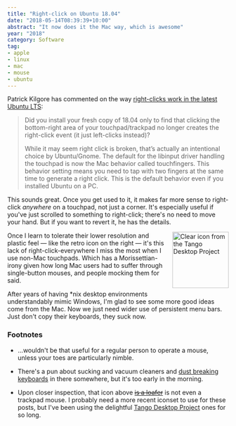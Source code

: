 ```yaml
---
title: "Right-click on Ubuntu 18.04"
date: "2018-05-14T08:39:39+10:00"
abstract: "It now does it the Mac way, which is awesome"
year: "2018"
category: Software
tag:
- apple
- linux
- mac
- mouse
- ubuntu
---
```

Patrick Kilgore has commented on the way [right-clicks work in the latest Ubuntu LTS]:

> Did you install your fresh copy of 18.04 only to find that clicking the bottom-right area of your touchpad/trackpad no longer creates the right-click event (it just left-clicks instead)?
> 
> While it may seem right click is broken, that’s actually an intentional choice by Ubuntu/Gnome. The default for the libinput driver handling the touchpad is now the Mac behavior called touchfingers. This behavior setting means you need to tap with two fingers at the same time to generate a right click. This is the default behavior even if you installed Ubuntu on a PC.

This sounds great. Once you get used to it, it makes far more sense to right-click *anywhere* on a touchpad, not just a corner. It's especially useful if you've just scrolled to something to right-click; there's no need to move your hand. But if you want to revert it, he has the details.

<p><img src="https://rubenerd.com/files/stock/tango-input-mouse.svg" alt="Clear icon from the Tango Desktop Project" style="width:128px; height:128px; float:right; margin:0 0 1em 1em" /></p>

Once I learn to tolerate their lower resolution and plastic feel — like the retro icon on the right — it's this lack of right-click-everywhere I miss the most when I use non-Mac touchpads. Which has a Morissettian-irony given how long Mac users had to suffer through single-button mouses, and people mocking them for said.

After years of having \*nix desktop environments understandably mimic Windows, I'm glad to see some more good ideas come from the Mac. Now we just need wider use of persistent menu bars. Just don't copy their keyboards, they suck now.

### Footnotes

* ...wouldn't be that useful for a regular person to operate a mouse, unless your toes are particularly nimble.

* There's a pun about sucking and vacuum cleaners and [dust breaking keyboards] in there somewhere, but it's too early in the morning.

* Upon closer inspection, that icon above ~~[is a loafer]~~ is not even a trackpad mouse. I probably need a more recent iconset to use for these posts, but I've been using the delightful [Tango Desktop Project] ones for so long.

[right-clicks work in the latest Ubuntu LTS]: https://medium.com/@pck/ubuntu-18-04-fix-for-right-click-not-working-touchpad-issues-40037ff249e1 "Ubuntu 18.04: Fix for right click not working / touchpad issues"
[dust breaking keyboards]: https://9to5mac.com/2018/05/12/apple-keyboard-lawsuit/ "9to5Mac: Apple Keyboard Lawsuit"
[Tango Desktop Project]: http://tango.freedesktop.org/Tango_Desktop_Project
[is a loafer]: https://www.youtube.com/watch?v=mHLVXsXGiYo "YouTube Simpsons clip: Upon closer inspection..."

